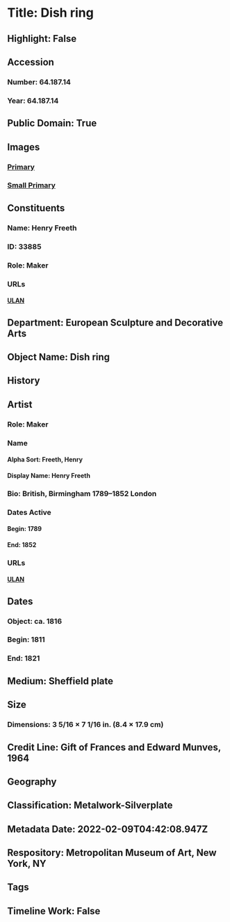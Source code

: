 # Title: Dish ring
## Highlight: False
## Accession
### Number: 64.187.14
### Year: 64.187.14
## Public Domain: True
## Images
### [Primary](https://images.metmuseum.org/CRDImages/es/original/183247.jpg)
### [Small Primary](https://images.metmuseum.org/CRDImages/es/web-large/183247.jpg)
## Constituents
### Name: Henry Freeth
### ID: 33885
### Role: Maker
### URLs
#### [ULAN](http://vocab.getty.edu/page/ulan/500524756)
## Department: European Sculpture and Decorative Arts
## Object Name: Dish ring
## History
## Artist
### Role: Maker
### Name
#### Alpha Sort: Freeth, Henry
#### Display Name: Henry Freeth
### Bio: British, Birmingham 1789–1852 London
### Dates Active
#### Begin: 1789
#### End: 1852
### URLs
#### [ULAN](http://vocab.getty.edu/page/ulan/500524756)
## Dates
### Object: ca. 1816
### Begin: 1811
### End: 1821
## Medium: Sheffield plate
## Size
### Dimensions: 3 5/16 × 7 1/16 in. (8.4 × 17.9 cm)
## Credit Line: Gift of Frances and Edward Munves, 1964
## Geography
## Classification: Metalwork-Silverplate
## Metadata Date: 2022-02-09T04:42:08.947Z
## Respository: Metropolitan Museum of Art, New York, NY
## Tags
## Timeline Work: False